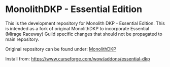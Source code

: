 # MonolithDKP - Essential Edition

This is the development repository for Monolith DKP - Essential Edition. This is intended as a fork of original MonolithDKP to incorporate Essential (Mirage Raceway) Guild specific changes that should not be propagated to main repository.

Original repository can be found under:
[MonolithDKP](https://github.com/Roeshambo/MonolithDKP)

Install from: https://www.curseforge.com/wow/addons/essential-dkp
